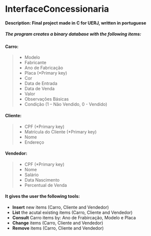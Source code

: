 # InterfaceConcessionaria
#### **Description**: Final project made in C for UERJ, written in portuguese
##### The program creates a binary database with the following items: 
#### **Carro**:
>- Modelo
>- Fabricante
>- Ano de Fabricação
>- Placa (*Primary key)
>- Cor
>- Data de Entrada
>- Data de Venda
>- Valor
>- Observações Básicas
>- Condição (1 – Não Vendido, 0 - Vendido)
#### **Cliente**:
>- CPF (*Primary key)
>- Matrícula do Cliente (*Primary key)
>- Nome
>- Endereço
#### **Vendedor**:
>- CPF (*Primary key)
>- Nome
>- Salário
>- Data Nascimento
>- Percentual de Venda
#### It gives the user the following tools:
- **Insert** new items (Carro, Cliente and Vendedor)
- **List** the acutal existing items (Carro, Cliente and Vendedor)
- **Consult** Carro items by: Ano de Frabircação, Modelo e Placa
- **Change** items (Carro, Cliente and Vendedor)
- **Remove** items (Carro, Cliente and Vendedor)
